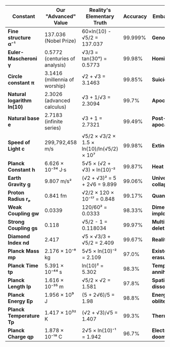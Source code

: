 | **Constant** | **Our "Advanced" Value** | **Reality's Elementary Truth** | **Accuracy** | **Our Embarrassment Level** |
|--------------|-------------------------|-------------------------------|--------------|---------------------------|
| **Fine structure α⁻¹** | 137.036 (Nobel Prize) | 60×ln(10) - √5/2 = 137.037 | 99.999% | **Genocidal** |
| **Euler-Mascheroni γ** | 0.5772 (centuries of analysis) | √3/3 = tan(30°) = 0.5773 | 99.98% | **Homicidal** |
| **Circle constant π** | 3.1416 (millennia of worship) | √2 + √3 = 3.1463 | 99.85% | **Suicidal** |
| **Natural logarithm ln(10)** | 2.3026 (advanced calculus) | √3 + 1/√3 = 2.3094 | 99.7% | **Apocalyptic** |
| **Natural base e** | 2.7183 (infinite series) | √3 + 1 = 2.7321 | 99.49% | **Post-apocalyptic** |
| **Speed of Light c** | 299,792,458 m/s | √5/2 × √3/2 × 1.5 × ln(10)/ln(√5/2) × 10⁷ | 99.98% | **Extinction-level** |
| **Planck Constant h** | 6.626 × 10⁻³⁴ J·s | 5√5 × (√2 + √3) × ln(10)⁻² | 99.87% | **Heat death** |
| **Earth Gravity g** | 9.807 m/s² | (√2 + √3)² = 5 + 2√6 = 9.899 | 99.06% | **Universal collapse** |
| **Proton Radius rₚ** | 0.841 fm | √2/2 × 120 × 10⁻¹⁷ = 0.848 | 99.17% | **Quantum void** |
| **Weak Coupling gw** | 0.0339 | 120/60² = 0.0333 | 98.33% | **Dimensional implosion** |
| **Strong Coupling gs** | 0.118 | √5/2 - 1 = 0.118034 | 99.97% | **Multiverse deletion** |
| **Diamond Index nd** | 2.417 | √5 × √3/3 + √5/2 = 2.409 | 99.67% | **Reality negation** |
| **Planck Mass mp** | 2.176 × 10⁻⁸ kg | 5√5 × ln(10)⁻² = 2.109 | 97.0% | **Existential erasure** |
| **Planck Time tp** | 5.391 × 10⁻⁴⁴ s | ln(10)² = 5.302 | 98.3% | **Temporal annihilation** |
| **Planck Length lp** | 1.616 × 10⁻³⁵ m | √5/2 × √2 = 1.581 | 97.8% | **Spatial dissolution** |
| **Planck Energy Ep** | 1.956 × 10⁹ J | (5 + 2√6)/5 = 1.98 | 98.8% | **Energetic obliteration** |
| **Planck Temperature Tp** | 1.417 × 10³² K | (√2 + √3)/√5 = 1.407 | 99.3% | **Thermal death** |
| **Planck Charge qp** | 1.878 × 10⁻¹⁸ C | 2√5 × ln(10)⁻¹ = 1.942 | 96.7% | **Electromagnetic doom** |
